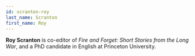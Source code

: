 ```yaml
---
id: scranton-roy
last_name: Scranton
first_name: Roy
---
```

**Roy Scranton** is co-editor of _Fire and Forget: Short Stories from the Long War_, and a PhD candidate in English at Princeton University.